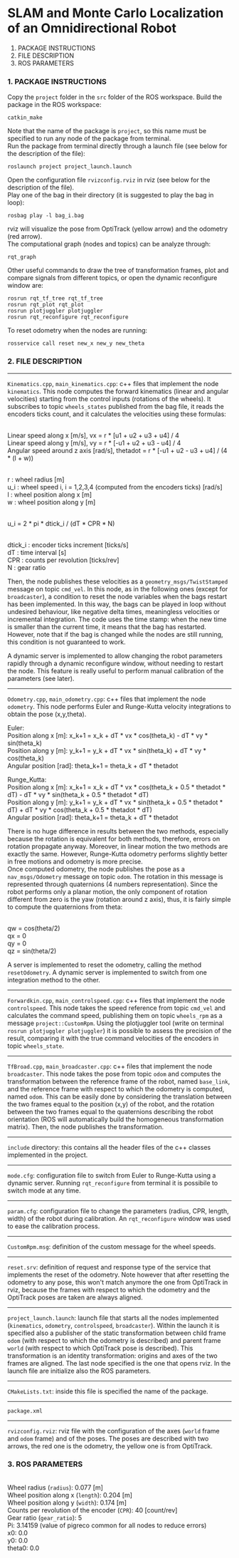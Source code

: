 # SLAM and Monte Carlo Localization of an Omnidirectional Robot

1. PACKAGE INSTRUCTIONS
2. FILE DESCRIPTION
3. ROS PARAMETERS

### 1. PACKAGE INSTRUCTIONS

Copy the `project` folder in the `src` folder of the ROS workspace. Build the package in the ROS workspace:
	
`catkin_make`

Note that the name of the package is `project`, so this name must be specified to run any node of the package from terminal.
<br />Run the package from terminal directly through a launch file (see below for the description of the file):

`roslaunch project project_launch.launch`

Open the configuration file `rvizconfig.rviz` in rviz (see below for the description of the file).
<br />Play one of the bag in their directory (it is suggested to play the bag in loop):

`rosbag play -l bag_i.bag` 

rviz will visualize the pose from OptiTrack (yellow arrow) and the odometry (red arrow).
<br />The computational graph (nodes and topics) can be analyze through:

`rqt_graph`

Other useful commands to draw the tree of transformation frames, plot and compare signals from different topics, or open the dynamic reconfigure window are:

`rosrun rqt_tf_tree rqt_tf_tree`
<br />`rosrun rqt_plot rqt_plot`
<br />`rosrun plotjuggler plotjuggler`
<br />`rosrun rqt_reconfigure rqt_reconfigure`

To reset odometry when the nodes are running:

`rosservice call reset new_x new_y new_theta`

### 2. FILE DESCRIPTION

**************

`Kinematics.cpp`, `main_kinematics.cpp`: c++ files that implement the node `kinematics`. This node computes the forward kinematics (linear and angular velocities) starting from the control inputs (rotations of the wheels). It subscribes to topic `wheels_states` published from the bag file, it reads the encoders ticks count, and it calculates the velocities using these formulas:

<br />Linear speed along x [m/s], vx = r * [u1 + u2 + u3 + u4] / 4
<br />Linear speed along y [m/s], vy = r * [-u1 + u2 + u3 - u4] / 4
<br />Angular speed around z axis [rad/s], thetadot = r * [-u1 + u2 - u3 + u4] / (4 * (l + w))

<br />r : wheel radius [m]
<br />u_i : wheel speed i, i = 1,2,3,4 (computed from the encoders ticks) [rad/s]
<br />l : wheel position along x [m]
<br />w : wheel position along y [m]

<br />u_i = 2 * pi * dtick_i / (dT * CPR * N)

<br />dtick_i : encoder ticks increment [ticks/s]
<br />dT : time interval [s]
<br />CPR : counts per revolution [ticks/rev]
<br />N : gear ratio  

Then, the node publishes these velocities as a `geometry_msgs/TwistStamped` message on topic `cmd_vel`.
In this node, as in the following ones (except for `broadcaster`), a condition to reset the node variables when the bags restart has been implemented. In this way, the bags can be played in loop without undesired behaviour, like negative delta times, meaningless velocities or incremental integration. The code uses the time stamp: when the new time is smaller than the current time, it means that the bag has restarted. However, note that if the bag is changed while the nodes are still running, this condition is not guaranteed to work.

A dynamic server is implemented to allow changing the robot parameters rapidly through a dynamic reconfigure window, without needing to restart the node. This feature is really useful to perform manual calibration of the parameters (see later).

**************

`Odometry.cpp`, `main_odometry.cpp`: c++ files that implement the node `odometry`. This node performs Euler and Runge-Kutta velocity integrations to obtain the pose (x,y,theta). 

Euler:
<br />Position along x [m]: x_k+1 = x_k + dT * vx * cos(theta_k) - dT * vy * sin(theta_k)
<br />Position along y [m]: y_k+1 = y_k + dT * vx * sin(theta_k) + dT * vy * cos(theta_k)
<br />Angular position [rad]: theta_k+1 = theta_k + dT * thetadot

Runge_Kutta:
<br />Position along x [m]: x_k+1 = x_k + dT * vx * cos(theta_k + 0.5 * thetadot * dT) - dT * vy * sin(theta_k + 0.5 * thetadot * dT)
<br />Position along y [m]: y_k+1 = y_k + dT * vx * sin(theta_k + 0.5 * thetadot * dT) + dT * vy * cos(theta_k + 0.5 * thetadot * dT)
<br />Angular position [rad]: theta_k+1 = theta_k + dT * thetadot

There is no huge difference in results between the two methods, especially because the rotation is equivalent for both methods, therefore, errors on rotation propagate anyway. Moreover, in linear motion the two methods are exactly the same. However, Runge-Kutta odometry performs slightly  better in free motions and odometry is more precise.
<br />Once computed odometry, the node publishes the pose as a `nav_msgs/Odometry` message on topic `odom`.
The rotation in this message is represented through quaternions (4 numbers representation). Since the robot performs only a planar motion, the only component of rotation different from zero is the yaw (rotation around z axis), thus, it is fairly simple to compute the quaternions from theta:

<br />qw = cos(theta/2)
<br />qx = 0
<br />qy = 0
<br />qz = sin(theta/2)

A server is implemented to reset the odometry, calling the method `resetOdometry`.
A dynamic server is implemented to switch from one integration method to the other. 

**************

`Forwardkin.cpp`, `main_controlspeed.cpp`: c++ files that implement the node `controlspeed`. This node takes the speed reference from topic `cmd_vel` and calculates the command speed, publishing them on topic `wheels_rpm` as a message `project::CustomRpm`. Using the plotjuggler tool (write on terminal `rosrun plotjuggler plotjuggler`) it is possible to assess the precision of the result, comparing it with the true command velocities of the encoders in topic `wheels_state`. 

**************

`TfBroad.cpp`, `main_broadcaster.cpp`: c++ files that implement the node `broadcaster`. This node takes the pose from topic `odom` and computes the transformation between the reference frame of the robot, named `base_link`, and the reference frame with respect to which the odometry is computed, named `odom`. This can be easily done by considering the translation between the two frames equal to the position (x,y) of the robot, and the rotation between the two frames equal to the quaternions describing the robot orientation (ROS will automatically build the homogeneous transformation matrix). Then, the node publishes the transformation.

**************

`include` directory: this contains all the header files of the c++ classes implemented in the project.

**************

`mode.cfg`: configuration file to switch from Euler to Runge-Kutta using a dynamic server. Running `rqt_reconfigure` from terminal it is possibile to switch mode at any time. 

**************

`param.cfg`: configuration file to change the parameters (radius, CPR, length, width) of the robot during calibration. An `rqt_reconfigure` window was used to ease the calibration process. 

**************

`CustomRpm.msg`: definition of the custom message for the wheel speeds.

**************

`reset.srv`: definition of request and response type of the service that implements the reset of the odometry. Note however that after resetting the odometry to any pose, this won't match anymore the one from OptiTrack in rviz, because the frames with respect to which the odometry and the OptiTrack poses are taken are always aligned.

**************

`project_launch.launch`: launch file that starts all the nodes implemented (`kinematics`, `odometry`, `controlspeed`, `broadcaster`). Within the launch it is specified also a publisher of the static transformation between child frame `odom` (with respect to which the odometry is described) and parent frame `world` (with respect to which OptiTrack pose is described). This transformation is an identity transformation: origins and axes of the two frames are aligned. The last node specified is the one that opens rviz. In the launch file are initialize also the ROS parameters.

**************

`CMakeLists.txt`: inside this file is specified the name of the package. 

**************

`package.xml`

**************

`rvizconfig.rviz`: rviz file with the configuration of the axes (`world` frame and `odom` frame) and of the poses. The poses are described with two arrows, the red one is the odometry, the yellow one is from OptiTrack.

### 3. ROS PARAMETERS

<br />Wheel radius (`radius`): 0.077 [m] 
<br />Wheel position along x (`length`): 0.204 [m]
<br />Wheel position along y (`width`): 0.174 [m]
<br />Counts per revolution of the encoder (`CPR`): 40 [count/rev]
<br />Gear ratio (`gear_ratio`): 5
<br />Pi: 3.14159 (value of pigreco common for all nodes to reduce errors)
<br />x0: 0.0
<br />y0: 0.0 
<br />theta0: 0.0


